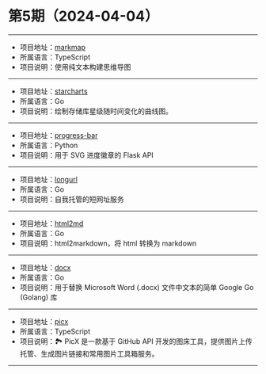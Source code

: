 # 第5期（2024-04-04）

---
- 项目地址：[markmap](https://github.com/markmap/markmap)
- 所属语言：TypeScript
- 项目说明：使用纯文本构建思维导图
---
- 项目地址：[starcharts](https://github.com/caarlos0/starcharts)
- 所属语言：Go
- 项目说明：绘制存储库星级随时间变化的曲线图。
---
- 项目地址：[progress-bar](https://github.com/fredericojordan/progress-bar)
- 所属语言：Python
- 项目说明：用于 SVG 进度徽章的 Flask API
---
- 项目地址：[longurl](https://github.com/long2ice/longurl)
- 所属语言：Go
- 项目说明：自我托管的短网址服务
---
- 项目地址：[html2md](https://github.com/TruthHun/html2md)
- 所属语言：Go
- 项目说明：html2markdown，将 html 转换为 markdown
---
- 项目地址：[docx](https://github.com/nguyenthenguyen/docx)
- 所属语言：Go
- 项目说明：用于替换 Microsoft Word (.docx) 文件中文本的简单 Google Go (Golang) 库
---
- 项目地址：[picx](https://github.com/XPoet/picx)
- 所属语言：TypeScript
- 项目说明：🏞️ PicX 是一款基于 GitHub API 开发的图床工具，提供图片上传托管、生成图片链接和常用图片工具箱服务。
---